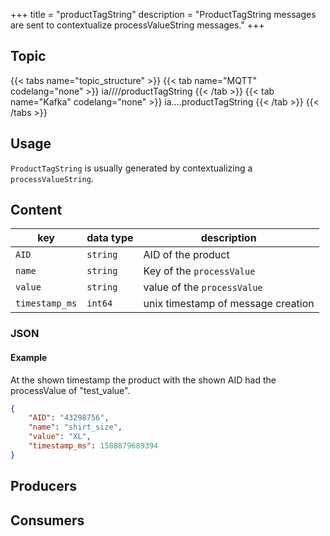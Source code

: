 +++
title = "productTagString"
description = "ProductTagString messages are sent to contextualize processValueString messages."
+++

## Topic

{{< tabs name="topic_structure" >}}
{{< tab name="MQTT" codelang="none" >}}
ia/<customerID>/<location>/<AssetID>/productTagString
{{< /tab >}}
{{< tab name="Kafka" codelang="none" >}}
ia.<customerID>.<location>.<AssetID>.productTagString
{{< /tab >}}
{{< /tabs >}}

## Usage

`ProductTagString` is usually generated by contextualizing a `processValueString`.

## Content

| key  | data type  | description  |
|---|---|---|
| `AID` | `string` |AID of the product|
| `name` | `string` |Key of the `processValue`|
| `value` | `string` |value of the `processValue`|
| `timestamp_ms` | `int64` |unix timestamp of message creation|

### JSON

#### Example


At the shown timestamp the product with the shown AID had the processValue of "test_value".

```json
{
    "AID": "43298756", 
    "name": "shirt_size",
    "value": "XL", 
    "timestamp_ms": 1588879689394
}
```
<!---
#### Schema

```json
{
    "$schema": "http://json-schema.org/draft/2019-09/schema",
    "$id": "https://learn.umh.app/content/docs/architecture/datamodel/messages/scrapCount.json",
    "type": "object",
    "default": {},
    "title": "Root Schema",
    "required": [
        "product_id",
        "time_per_unit_in_seconds"
    ],
    "properties": {
        "product_id": {
          "type": "string",
          "default": "",
          "title": "The product id to be produced"
        },
        "time_per_unit_in_seconds": {
          "type": "number",
          "default": 0.0,
          "minimum": 0,
          "title": "The time it takes to produce one unit of the product"
        }
    },
    "examples": [
        {
            "product_id": "Beilinger 30x15",
            "time_per_unit_in_seconds": "0.2"
        },
        {
            "product_id": "Test product",
            "time_per_unit_in_seconds": "10"
        }
    ]
}
```
-->

## Producers

## Consumers
